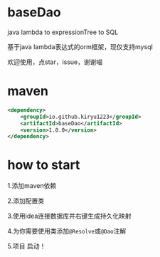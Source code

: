 # baseDao
java lambda to expressionTree to SQL

基于java lambda表达式的orm框架，现仅支持mysql

欢迎使用，点star，issue，谢谢喵

# maven
```xml
<dependency>
    <groupId>io.github.kiryu1223</groupId>
    <artifactId>baseDao</artifactId>
    <version>1.0.0</version>
</dependency>
```
# how to start
1.添加maven依赖

2.添加配置类

3.使用idea连接数据库并右键生成持久化映射

4.为你需要使用类添加`@Resolve`或`@Dao`注解

5.项目 启动！
